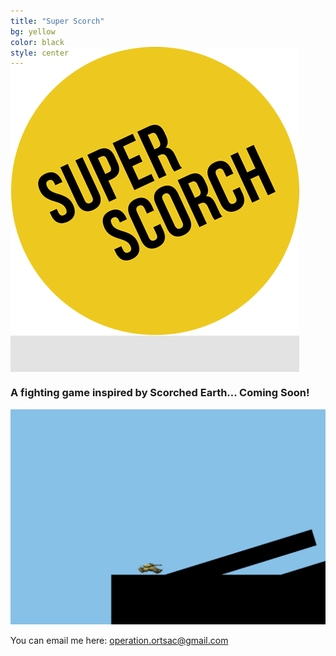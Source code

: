 ```yaml
---
title: "Super Scorch"
bg: yellow
color: black
style: center
---
```

<span class="fa-stack subtlecircle" style="font-size:240px; background:rgba(0,0,0,0.1)">
  <img src="img/face.png" style="margin-top:-48px;" />
</span>

<br>

### A fighting game inspired by Scorched Earth... Coming Soon!

<img src="img/tank.gif" />

You can email me here: [operation.ortsac@gmail.com](mailto:operation.ortsac@gmail.com) 
